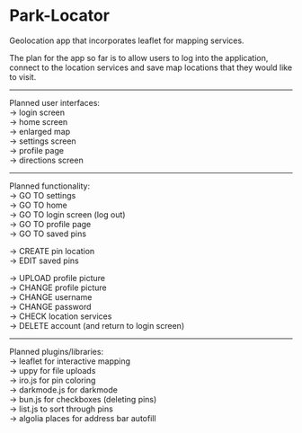 # Park-Locator

Geolocation app that incorporates leaflet for mapping services.

The plan for the app so far is to allow users to log into the application, connect to the location services and save map locations that they would like to visit.

------------------------------------------------------------------------------------------------------------------------------------------------------------------------------

Planned user interfaces:\
-> login screen\
-> home screen\
-> enlarged map\
-> settings screen\
-> profile page\
-> directions screen

------------------------------------------------------------------------------------------------------------------------------------------------------------------------------

Planned functionality:\
-> GO TO settings\
-> GO TO home\
-> GO TO login screen (log out)\
-> GO TO profile page\
-> GO TO saved pins

-> CREATE pin location\
-> EDIT saved pins

-> UPLOAD profile picture\
-> CHANGE profile picture\
-> CHANGE username\
-> CHANGE password\
-> CHECK location services\
-> DELETE account (and return to login screen)

------------------------------------------------------------------------------------------------------------------------------------------------------------------------------

Planned plugins/libraries:\
-> leaflet for interactive mapping\
-> uppy for file uploads\
-> iro.js for pin coloring\
-> darkmode.js for darkmode\
-> bun.js for checkboxes (deleting pins)\
-> list.js to sort through pins\
-> algolia places for address bar autofill

